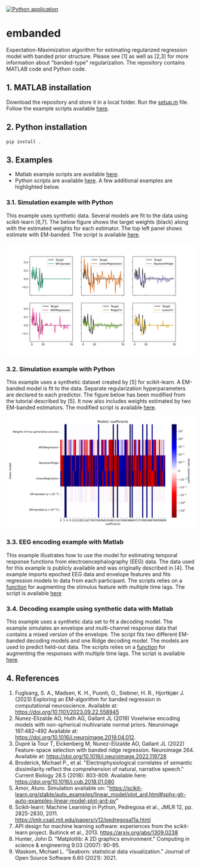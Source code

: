 [![Python application](https://github.com/safugl/embanded/actions/workflows/python-app.yml/badge.svg)](https://github.com/safugl/embanded/actions/workflows/python-app.yml)

# embanded
Expectation-Maximization algorithm for estimating regularized regression model with banded prior structure. Please see [1] as well as [2,3] for more information about "banded-type" regularization. The repository contains MATLAB code and Python code.

## 1. MATLAB installation
Download the repository and store it in a local folder. Run the [setup.m](setup.m) file. Follow the example scripts available [here](examples/matlab).

## 2. Python installation
```
pip install .
```

## 3. Examples 
- Matlab example scripts are available [here](examples/matlab/).
- Python scripts are available [here](examples/python/).
A few additional examples are highlighted below. 

### 3.1. Simulation example with Python
This example uses synthetic data. Several models are fit to the data using scikit-learn [6,7]. The below figure shows the target weights (black) along with the estimated weights for each estimator. The top left panel shows estimate with EM-banded. The script is available [here](examples/python/example_sklearn_02.py).

<img title="simulated_data" alt="simulated_data" src="./examples/python/example_sklearn_02.png">

### 3.2. Simulation example with Python
This example uses a synthetic dataset created by [5] for scikit-learn. A EM-banded model is fit to the data. Separate regularization hyperparameters are declared to each predictor. The figure below has been modified from the tutorial described by [5]. It now also includes weights estimated by two EM-banded estimators. The modified script is available [here](examples/python/example_sklearn_01.py).

<img title="sklearn-tutorial" alt="sklearn-tutorial data" src="./examples/python/example_sklearn_01.png">

### 3.3. EEG encoding example with Matlab
This example illustrates how to use the model for estimating temporal response functions from electroencephalography (EEG) data. The data used for this example is publicly available and was originally described in [4]. The example imports epoched EEG data and envelope features and fits regression models to data from each participant. The scripts relies on a [function](examples/matlab/func/timelag.m) for augmenting the stimulus feature with multiple time lags. The script is available [here](examples/matlab/example_eeg_encoding.m)

### 3.4. Decoding example using synthetic data with Matlab
This example uses a synthetic data set to fit a decoding model. The example simulates an envelope and multi-channel response data that contains a mixed version of the envelope. The script fits two different EM-banded decoding models and one Ridge decoding model. The models are used to predict held-out data. The scripts relies on a [function](examples/matlab/func/timelag.m) for augmenting the responses with multiple time lags. The script is available [here](examples/matlab/example_simulation_decoding.m).

## 4. References
1. Fuglsang, S. A., Madsen, K. H., Puonti, O., Siebner, H. R., Hjortkjær J. (2023) Exploring an EM-algorithm for banded regression in computational neuroscience. Available at: https://doi.org/10.1101/2023.09.22.558945 
2. ﻿Nunez-Elizalde AO, Huth AG, Gallant JL (2019) Voxelwise encoding models with non-spherical multivariate normal priors. Neuroimage 197:482–492 Available at: https://doi.org/10.1016/j.neuroimage.2019.04.012.
3. Dupré la Tour T, Eickenberg M, Nunez-Elizalde AO, Gallant JL (2022) Feature-space selection with banded ridge regression. Neuroimage 264. Available at: https://doi.org/10.1016/j.neuroimage.2022.119728
4. Broderick, Michael P., et al. "Electrophysiological correlates of semantic dissimilarity reflect the comprehension of natural, narrative speech." Current Biology 28.5 (2018): 803-809. Available here: https://doi.org/10.1016/j.cub.2018.01.080
5. Amor, Aturo. Simulation available on: "https://scikit-learn.org/stable/auto_examples/linear_model/plot_ard.html#sphx-glr-auto-examples-linear-model-plot-ard-py"
6. Scikit-learn: Machine Learning in Python, Pedregosa et al., JMLR 12, pp. 2825-2830, 2011. https://jmlr.csail.mit.edu/papers/v12/pedregosa11a.html
7. API design for machine learning software: experiences from the scikit-learn project. Buitinck et al., 2013. https://arxiv.org/abs/1309.0238
8. Hunter, John D. "Matplotlib: A 2D graphics environment." Computing in science & engineering 9.03 (2007): 90-95.
9. Waskom, Michael L. "Seaborn: statistical data visualization." Journal of Open Source Software 6.60 (2021): 3021.
